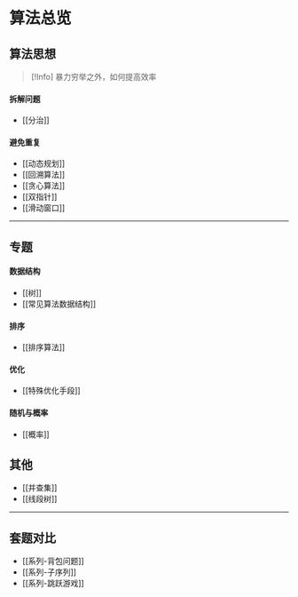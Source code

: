 # 算法总览
## 算法思想
> [!Info]
> 暴力穷举之外，如何提高效率
#### 拆解问题
 - [[分治]]

#### 避免重复
 - [[动态规划]]  
 - [[回溯算法]]   
 - [[贪心算法]]
 - [[双指针]]
 - [[滑动窗口]]

----
## 专题
#### 数据结构
 - [[树]]
 - [[常见算法数据结构]]

#### 排序
 - [[排序算法]]

#### 优化
 - [[特殊优化手段]]

#### 随机与概率
 - [[概率]]

## 其他
 - [[并查集]]
 - [[线段树]]

----
## 套题对比
 - [[系列-背包问题]]
 - [[系列-子序列]]
 - [[系列-跳跃游戏]]